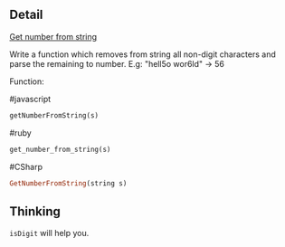 ## Detail

[Get number from string](https://www.codewars.com/kata/get-number-from-string/haskell)

Write a function which removes from string all non-digit characters and parse the remaining to number. E.g: "hell5o wor6ld" -> 56

Function:

\#javascript

```haskell
getNumberFromString(s)
```

\#ruby

```haskell
get_number_from_string(s)
```

\#CSharp

```haskell
GetNumberFromString(string s)
```

## Thinking

`isDigit` will help you.